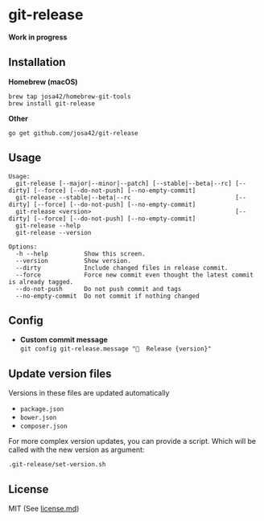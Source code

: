 # git-release

**Work in progress**

## Installation

**Homebrew (macOS)**

```
brew tap josa42/homebrew-git-tools
brew install git-release
```

**Other**

```
go get github.com/josa42/git-release
```

## Usage

```
Usage:
  git-release [--major|--minor|--patch] [--stable|--beta|--rc] [--dirty] [--force] [--do-not-push] [--no-empty-commit]
  git-release --stable|--beta|--rc                             [--dirty] [--force] [--do-not-push] [--no-empty-commit]
  git-release <version>                                        [--dirty] [--force] [--do-not-push] [--no-empty-commit]
  git-release --help
  git-release --version

Options:
  -h --help          Show this screen.
  --version          Show version.
  --dirty            Include changed files in release commit.
  --force            Force new commit even thought the latest commit is already tagged.
  --do-not-push      Do not push commit and tags
  --no-empty-commit  Do not commit if nothing changed
```
## Config

- **Custom commit message**  
  `git config git-release.message "🎉  Release {version}"`

## Update version files

Versions in these files are updated automatically

- `package.json`
- `bower.json`
- `composer.json`

For more complex version updates, you can provide a script. Which will be called with the new version as argument:

```
.git-release/set-version.sh
```


## License

MIT (See [license.md](license.md))
